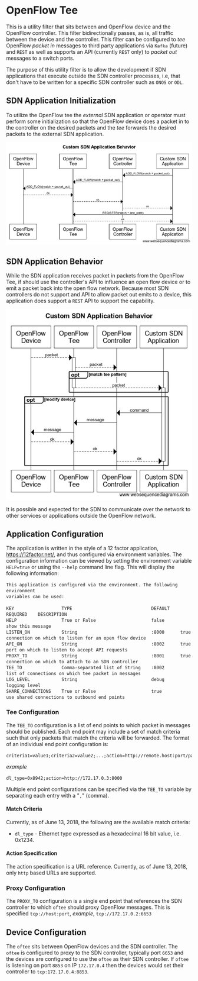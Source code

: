# OpenFlow Tee

This is a utility filter that sits between and OpenFlow device and the
OpenFlow controller. This filter bidirectionally passes, as is, all
traffic between the device and the controller. This filter
can be configured to *tee* OpenFlow *packet in* messages to third party
applications via `Kafka` (future) and `REST` as well as supports an API
(currently `REST` only) to *packet out* messages to a switch ports.

The purpose of this utility filter is to allow the development if SDN
applications that execute outside the SDN controller processes, i.e,
that don't have to be written for a specific SDN controller such as
`ONOS` or `ODL`.

## SDN Application Initialization
To utilize the OpenFlow tee the *external* SDN application or operator
must perform some initialization so that the OpenFlow device does a
packet in to the controller on the desired packets and the *tee* forwards
the desired packets to the external SDN application.

![Application Initialization](app_init.png)

## SDN Application Behavior
While the SDN application receives packet in packets from the OpenFlow
Tee, if should use the controller's API to influence an open flow device
or to emit a packet back into the open flow network. Because most SDN
controllers do not support and API to allow packet out emits to a device, this
application does support a `REST` API to support the capability.

![Application Behavior](app_behavior.png)

It is possible and expected for the SDN to communicate over the network
to other services or applications outside the OpenFlow network.

## Application Configuration
The application is written in the style of a 12 factor application,
https://12factor.net/, and thus configured via environment variables. The
configuration information can be viewed by setting the environment variable
`HELP=true` or using the `--help` command line flag. This will display the
following information:

```
This application is configured via the environment. The following environment
variables can be used:

KEY                  TYPE                              DEFAULT    REQUIRED    DESCRIPTION
HELP                 True or False                     false                  show this message
LISTEN_ON            String                            :8000      true        connection on which to listen for an open flow device
API_ON               String                            :8002      true        port on which to listen to accept API requests
PROXY_TO             String                            :8001      true        connection on which to attach to an SDN controller
TEE_TO               Comma-separated list of String    :8002                  list of connections on which tee packet in messages
LOG_LEVEL            String                            debug                  logging level
SHARE_CONNECTIONS    True or False                     true                   use shared connections to outbound end points
```

### Tee Configuration
The `TEE_TO` configuration is a list of end points to which packet in messages
should be published. Each end point may include a set of match criteria
such that only packets that match the criteria will be forwarded. The format
of an individual end point configuration is:

```
criteria1=value1;criteria2=value2;...;action=http://remote.host:port/path
```

*example*
```
dl_type=0x8942;action=http://172.17.0.3:8000
```

Multiple end point configurations can be specified via the `TEE_TO` variable
by separating each entry with a "`,`" (comma).

#### Match Criteria
Currently, as of June 13, 2018, the following are the available match criteria:
- `dl_type` - Ethernet type expressed as a hexadecimal 16 bit value, i.e. 0x1234.

#### Action Specification
The action specification is a URL reference. Currently, as of June 13, 2018,
only `http` based URLs are supported.

### Proxy Configuration
The `PROXY_TO` configuration is a single end point that references the SDN
controller to which `oftee` should proxy OpenFlow messages. This is specified
`tcp://host:port`, *example*, `tcp://172.17.0.2:6653`

## Device Configuration
The `oftee` sits between OpenFlow devices and the SDN controller. The `oftee`
is configured to proxy to the SDN controller, typically port `6653` and the
devices are configured to use the `oftee` as their SDN controller. If `oftee` is
listening on port `8853` on IP `172.17.0.4` then the devices would set their
controller to `tcp:172.17.0.4:8853`.
